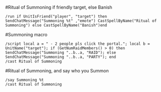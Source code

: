 #Ritual of Summoning if friendly target, else Banish
```
/run if UnitIsFriend("player", "target") then SendChatMessage("Summoning %t" ,"emote") CastSpellByName("Ritual of Summoning") else CastSpellByName("Banish")end
```
 

#Summoning macro
```
/script local a = " - 2 people pls click the portal."; local b = UnitName("target"); if (GetNumRaidMembers() > 0) then SendChatMessage("Summoning "..b..a, "RAID"); else SendChatMessage("Summoning "..b..a, "PARTY"); end
/cast Ritual of Summoning
```
 

#Ritual of Summoning, and say who you Summon
```
/say Summoning %t
/cast Ritual of Summoning
```